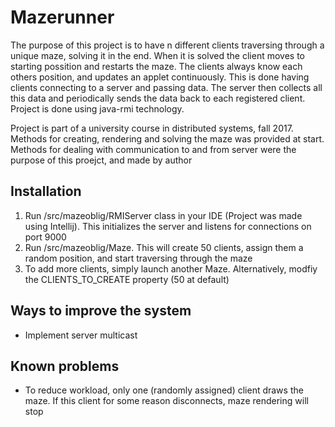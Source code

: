 # Mazerunner

The purpose of this project is to have n different clients traversing through a unique maze, solving it in the end. When it is solved the client moves to starting possition and restarts the maze. The clients always know each others position, and updates an applet continuously. This is done having clients connecting to a server and passing data. The server then collects all this data and periodically sends the data back to each registered client. Project is done using java-rmi technology.

Project is part of a university course in distributed systems, fall 2017. Methods for creating, rendering and solving the maze was provided at start. Methods for dealing with communication to and from server were the purpose of this proejct, and made by author 

## Installation

1. Run /src/mazeoblig/RMIServer class in your IDE (Project was made using Intellij). This initializes the server and listens for connections on port 9000
2. Run /src/mazeoblig/Maze. This will create 50 clients, assign them a random position, and start traversing through the maze
3. To add more clients, simply launch another Maze. Alternatively, modfiy the CLIENTS_TO_CREATE property (50 at default) 

## Ways to improve the system

* Implement server multicast

## Known problems

* To reduce workload, only one (randomly assigned) client draws the maze. If this client for some reason disconnects, maze rendering will stop   
